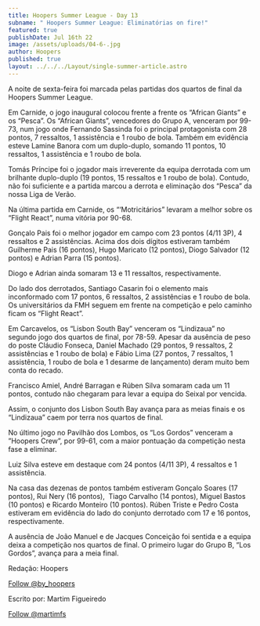 ```yaml
---
title: Hoopers Summer League - Day 13
subname: " Hoopers Summer League: Eliminatórias on fire!"
featured: true
publishDate: Jul 16th 22
image: /assets/uploads/04-6-.jpg
author: Hoopers
published: true
layout: ../../../Layout/single-summer-article.astro
---
```


<!--StartFragment-->

A noite de sexta-feira foi marcada pelas partidas dos quartos de final da Hoopers Summer League.

Em Carnide, o jogo inaugural colocou frente a frente os “African Giants” e os “Pesca”. Os “African Giants”, vencedores do Grupo A, venceram por 99-73, num jogo onde Fernando Sassinda foi o principal protagonista com 28 pontos, 7 ressaltos, 1 assistência e 1 roubo de bola. Também em evidência esteve Lamine Banora com um duplo-duplo, somando 11 pontos, 10 ressaltos, 1 assistência e 1 roubo de bola.

Tomás Príncipe foi o jogador mais irreverente da equipa derrotada com um brilhante duplo-duplo (19 pontos, 15 ressaltos e 1 roubo de bola). Contudo, não foi suficiente e a partida marcou a derrota e eliminação dos “Pesca” da nossa Liga de Verão.

Na última partida em Carnide, os “‘Motricitários” levaram a melhor sobre os “Flight React”, numa vitória por 90-68.

Gonçalo Pais foi o melhor jogador em campo com 23 pontos (4/11 3P), 4 ressaltos e 2 assistências. Acima dos dois dígitos estiveram também Guilherme Pais (16 pontos), Hugo Maricato (12 pontos), Diogo Salvador (12 pontos) e Adrian Parra (15 pontos).

Diogo e Adrian ainda somaram 13 e 11 ressaltos, respectivamente.

Do lado dos derrotados, Santiago Casarin foi o elemento mais inconformado com 17 pontos, 6 ressaltos, 2 assistências e 1 roubo de bola. Os universitários da FMH seguem em frente na competição e pelo caminho ficam os “Flight React”.

Em Carcavelos, os “Lisbon South Bay” venceram os “Lindizaua” no segundo jogo dos quartos de final, por 78-59. Apesar da ausência de peso do poste Cláudio Fonseca, Daniel Machado (29 pontos, 9 ressaltos, 2 assistências e 1 roubo de bola) e Fábio Lima (27 pontos, 7 ressaltos, 1 assistência, 1 roubo de bola e 1 desarme de lançamento) deram muito bem conta do recado.

Francisco Amiel, André Barragan e Rúben Silva somaram cada um 11 pontos, contudo não chegaram para levar a equipa do Seixal por vencida.

Assim, o conjunto dos Lisbon South Bay avança para as meias finais e os “Lindizaua” caem por terra nos quartos de final.

No último jogo no Pavilhão dos Lombos, os “Los Gordos” venceram a ”Hoopers Crew”, por 99-61, com a maior pontuação da competição nesta fase a eliminar.

Luiz Silva esteve em destaque com 24 pontos (4/11 3P), 4 ressaltos e 1 assistência.

Na casa das dezenas de pontos também estiveram Gonçalo Soares (17 pontos), Rui Nery (16 pontos),  Tiago Carvalho (14 pontos), Miguel Bastos (10 pontos) e Ricardo Monteiro (10 pontos). Rúben Triste e Pedro Costa estiveram em evidência do lado do conjunto derrotado com 17 e 16 pontos, respectivamente.

A ausência de João Manuel e de Jacques Conceição foi sentida e a equipa deixa a competição nos quartos de final. O primeiro lugar do Grupo B, “Los Gordos”, avança para a meia final.

Redação: Hoopers

<a href="https://twitter.com/by_hoopers?ref_src=twsrc%5Etfw" class="twitter-follow-button" data-show-count="false">Follow @by_hoopers</a><script async src="https://platform.twitter.com/widgets.js" charset="utf-8"></script>

Escrito por: Martim Figueiredo

<a href="https://twitter.com/martimfs?ref_src=twsrc%5Etfw" class="twitter-follow-button" data-show-count="false">Follow @martimfs</a><script async src="https://platform.twitter.com/widgets.js" charset="utf-8"></script>

<!--EndFragment-->
